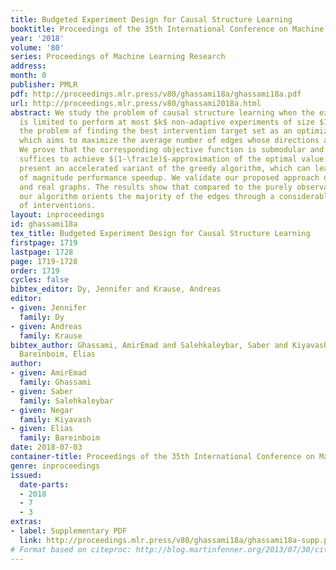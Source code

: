 ```yaml
---
title: Budgeted Experiment Design for Causal Structure Learning
booktitle: Proceedings of the 35th International Conference on Machine Learning
year: '2018'
volume: '80'
series: Proceedings of Machine Learning Research
address: 
month: 0
publisher: PMLR
pdf: http://proceedings.mlr.press/v80/ghassami18a/ghassami18a.pdf
url: http://proceedings.mlr.press/v80/ghassami2018a.html
abstract: We study the problem of causal structure learning when the experimenter
  is limited to perform at most $k$ non-adaptive experiments of size $1$. We formulate
  the problem of finding the best intervention target set as an optimization problem,
  which aims to maximize the average number of edges whose directions are resolved.
  We prove that the corresponding objective function is submodular and a greedy algorithm
  suffices to achieve $(1-\frac1e)$-approximation of the optimal value. We further
  present an accelerated variant of the greedy algorithm, which can lead to orders
  of magnitude performance speedup. We validate our proposed approach on synthetic
  and real graphs. The results show that compared to the purely observational setting,
  our algorithm orients the majority of the edges through a considerably small number
  of interventions.
layout: inproceedings
id: ghassami18a
tex_title: Budgeted Experiment Design for Causal Structure Learning
firstpage: 1719
lastpage: 1728
page: 1719-1728
order: 1719
cycles: false
bibtex_editor: Dy, Jennifer and Krause, Andreas
editor:
- given: Jennifer
  family: Dy
- given: Andreas
  family: Krause
bibtex_author: Ghassami, AmirEmad and Salehkaleybar, Saber and Kiyavash, Negar and
  Bareinboim, Elias
author:
- given: AmirEmad
  family: Ghassami
- given: Saber
  family: Salehkaleybar
- given: Negar
  family: Kiyavash
- given: Elias
  family: Bareinboim
date: 2018-07-03
container-title: Proceedings of the 35th International Conference on Machine Learning
genre: inproceedings
issued:
  date-parts:
  - 2018
  - 7
  - 3
extras:
- label: Supplementary PDF
  link: http://proceedings.mlr.press/v80/ghassami18a/ghassami18a-supp.pdf
# Format based on citeproc: http://blog.martinfenner.org/2013/07/30/citeproc-yaml-for-bibliographies/
---
```

